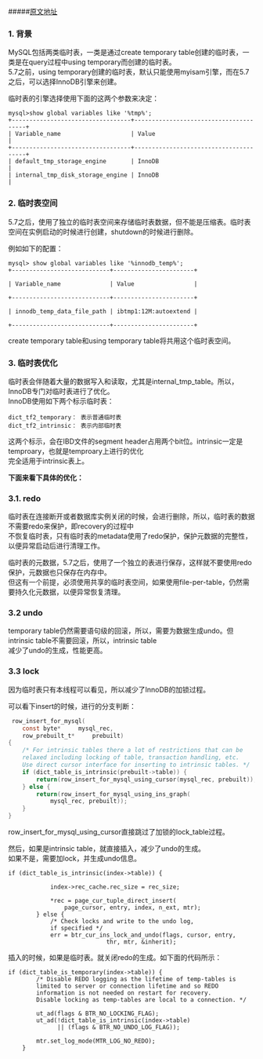 #####[原文地址](http://mysql.taobao.org/monthly/2016/06/02/)

### 1. 背景

MySQL包括两类临时表，一类是通过create temporary table创建的临时表，一类是在query过程中using temporary而创建的临时表。  
5.7之前，using temporary创建的临时表，默认只能使用myisam引擎，而在5.7之后，可以选择InnoDB引擎来创建。

临时表的引擎选择使用下面的这两个参数来决定：

```
mysql>show global variables like '%tmp%';
+----------------------------------+---------------------------------------+
| Variable_name                    | Value                                 |
+----------------------------------+---------------------------------------+
| default_tmp_storage_engine       | InnoDB                                |
| internal_tmp_disk_storage_engine | InnoDB                                |

```

### 2. 临时表空间

5.7之后，使用了独立的临时表空间来存储临时表数据，但不能是压缩表。临时表空间在实例启动的时候进行创建，shutdown的时候进行删除。

例如如下的配置：

```
mysql> show global variables like '%innodb_temp%'; 
+----------------------------+-----------------------+

| Variable_name              | Value                 |

+----------------------------+-----------------------+

| innodb_temp_data_file_path | ibtmp1:12M:autoextend |

+----------------------------+-----------------------+
```

create temporary table和using temporary table将共用这个临时表空间。

### 3. 临时表优化

临时表会伴随着大量的数据写入和读取，尤其是internal\_tmp\_table。所以，InnoDB专门对临时表进行了优化。  
InnoDB使用如下两个标示临时表：

```
dict_tf2_temporary： 表示普通临时表  
dict_tf2_intrinsic： 表示内部临时表  
```

这两个标示，会在IBD文件的segment header占用两个bit位。intrinsic一定是temproary，也就是temproary上进行的优化  
完全适用于intrinsic表上。

**下面来看下具体的优化：**

### 3.1. redo

临时表在连接断开或者数据库实例关闭的时候，会进行删除，所以，临时表的数据不需要redo来保护，即recovery的过程中  
不恢复临时表，只有临时表的metadata使用了redo保护，保护元数据的完整性，以便异常启动后进行清理工作。

临时表的元数据，5.7之后，使用了一个独立的表进行保存，这样就不要使用redo保护，元数据也只保存在内存中。  
但这有一个前提，必须使用共享的临时表空间，如果使用file-per-table，仍然需要持久化元数据，以便异常恢复清理。

### 3.2 undo

temporary table仍然需要语句级的回滚，所以，需要为数据生成undo。但intrinsic table不需要回滚，所以，intrinsic table  
减少了undo的生成，性能更高。

### 3.3 lock

因为临时表只有本线程可以看见，所以减少了InnoDB的加锁过程。

可以看下insert的时候，进行的分支判断：

```c
 row_insert_for_mysql(
	const byte*		mysql_rec,
	row_prebuilt_t*		prebuilt)
{
	/* For intrinsic tables there a lot of restrictions that can be
	relaxed including locking of table, transaction handling, etc.
	Use direct cursor interface for inserting to intrinsic tables. */
	if (dict_table_is_intrinsic(prebuilt->table)) {
		return(row_insert_for_mysql_using_cursor(mysql_rec, prebuilt));
	} else {
		return(row_insert_for_mysql_using_ins_graph(
			mysql_rec, prebuilt));
	}
}
```

row\_insert\_for\_mysql\_using\_cursor直接跳过了加锁的lock\_table过程。

然后，如果是intrinsic table，就直接插入，减少了undo的生成。  
如果不是，需要加lock，并生成undo信息。

```
if (dict_table_is_intrinsic(index->table)) {

			index->rec_cache.rec_size = rec_size;

			*rec = page_cur_tuple_direct_insert(
				page_cursor, entry, index, n_ext, mtr);
		} else {
			/* Check locks and write to the undo log,
			if specified */
			err = btr_cur_ins_lock_and_undo(flags, cursor, entry,
							thr, mtr, &inherit);
```

插入的时候，如果是临时表。就关闭redo的生成。如下面的代码所示：

```
if (dict_table_is_temporary(index->table)) {
		/* Disable REDO logging as the lifetime of temp-tables is
		limited to server or connection lifetime and so REDO
		information is not needed on restart for recovery.
		Disable locking as temp-tables are local to a connection. */

		ut_ad(flags & BTR_NO_LOCKING_FLAG);
		ut_ad(!dict_table_is_intrinsic(index->table)
		      || (flags & BTR_NO_UNDO_LOG_FLAG));

		mtr.set_log_mode(MTR_LOG_NO_REDO);
	}
```




